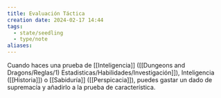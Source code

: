 ```yaml
---
title: Evaluación Táctica
creation date: 2024-02-17 14:44
tags:
  - state/seedling
  - type/note
aliases:
---
```

Cuando haces una prueba de [[Inteligencia]] ([[Dungeons and Dragons/Reglas/1) Estadisticas/Habilidades/Investigación]]), Inteligencia ([[Historia]]) o [[Sabiduría]] ([[Perspicacia]]), puedes gastar un dado de supremacía y añadirlo a la prueba de característica.

